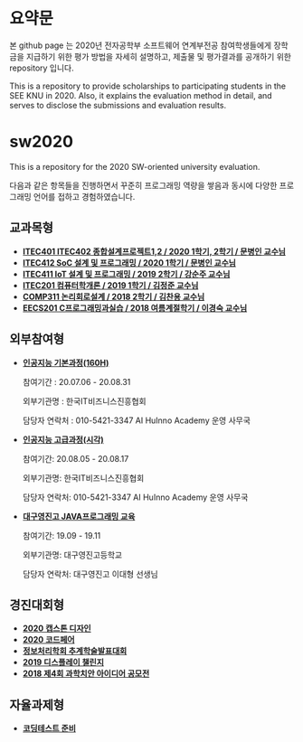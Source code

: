 # 요약문

본 github page 는 2020년 전자공학부 소프트웨어 연계부전공 참여학생들에게 장학금을 지급하기 위한 
평가 방법을 자세히 설명하고, 제출물 및 평가결과를 공개하기 위한 repository 입니다.

This is a repository to provide scholarships to participating students in the SEE KNU in 2020.
Also, it explains the evaluation method in detail, and serves to disclose the submissions and evaluation results.


# sw2020
This is a repository for the 2020 SW-oriented university evaluation.

다음과 같은 항목들을 진행하면서 꾸준히 프로그래밍 역량을 쌓음과 동시에 
다양한 프로그래밍 언어를 접하고 경험하였습니다. 

## 교과목형
 - **[ITEC401 ITEC402 종합설계프로젝트1,2 / 2020 1학기, 2학기 / 문병인 교수님](https://github.com/Byung-moon/airmate)**
 - **[ITEC412 SoC 설계 및 프로그래밍 / 2020 1학기 / 문병인 교수님](https://github.com/Byung-moon/SOC-Programming)**
 - **[ITEC411 IoT 설계 및 프로그래밍 / 2019 2학기 / 강순주 교수님 ](https://github.com/Byung-moon/IOT-TermProject)**
 - **[ITEC201 컴퓨터학개론 / 2019 1학기 / 김정준 교수님](https://github.com/Byung-moon/assembly)**
 - **[COMP311 논리회로설계 / 2018 2학기 / 김찬용 교수님](https://github.com/Byung-moon/logicCircuitDesign)**
 - **[EECS201 C프로그래밍과실습 / 2018 여름계절학기 / 이경숙 교수님](https://github.com/Byung-moon/shoppingmall_proj)**


## 외부참여형
- **[인공지능 기본과정(160H)](https://github.com/Byung-moon/AI_Huinno_Academy_BasicClass)**
 
 
     참여기간 : 20.07.06 - 20.08.31
     
     외부기관명 : 한국IT비즈니스진흥협회
     
     담당자 연락처 : 010-5421-3347 AI HuInno Academy 운영 사무국  
     
     
     
     
     
     
 - **[인공지능 고급과정(시각)](https://github.com/Byung-moon/AI_Hulnno_Academy_HighClass)**
 
     
     참여기간: 20.08.05 - 20.08.17
     
     외부기관명: 한국IT비즈니스진흥협회
     
     담당자 연락처: 010-5421-3347 AI HuInno Academy 운영 사무국  
     
     
     
     
     
     
     
     
 - **[대구영진고 JAVA프로그래밍 교육](https://github.com/Byung-moon/Yung-jin-edu)**
 
 
     참여기간: 19.09 - 19.11
     
     외부기관명: 대구영진고등학교
     
     담당자 연락처: 대구영진고 이대형 선생님





## 경진대회형
 - **[2020 캡스톤 디자인](https://github.com/Byung-moon/capstone2020)**
 - **[2020 코드페어](https://github.com/Byung-moon/codefair2020)**
 - **[정보처리학회 추계학술발표대회](https://github.com/Byung-moon/RunningMate)**
 - **[2019 디스플레이 챌린지]()**
 - **[2018 제4회 과학치안 아이디어 공모전]()**


## 자율과제형
  - **[코딩테스트 준비](https://github.com/Byung-moon/CodeUp_challenge)** 


